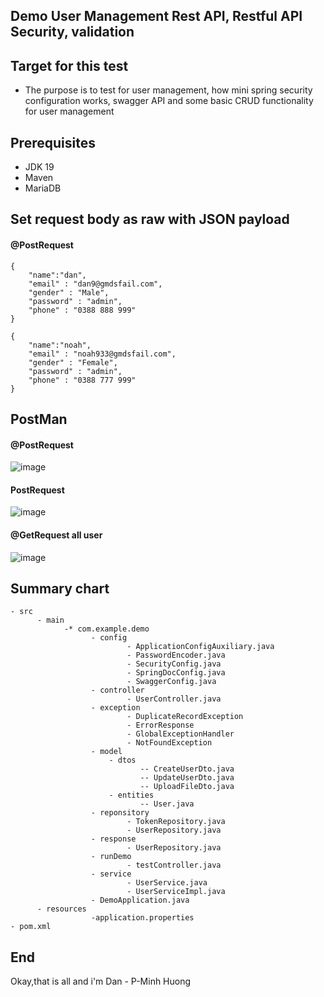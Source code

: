 ## Demo User Management Rest API, Restful API Security, validation

## Target for this test
- The purpose is to test for user management, how mini spring security configuration works, swagger API and some basic CRUD functionality for user management

## Prerequisites

- JDK 19
- Maven
- MariaDB

## Set request body as raw with JSON payload
#### @PostRequest
```
{   
    "name":"dan",
    "email" : "dan9@gmdsfail.com",
    "gender" : "Male",
    "password" : "admin",
    "phone" : "0388 888 999"
}
```
```
{   
    "name":"noah",
    "email" : "noah933@gmdsfail.com",
    "gender" : "Female",
    "password" : "admin",
    "phone" : "0388 777 999"
}
```
## PostMan
#### @PostRequest
![image](https://user-images.githubusercontent.com/127305381/229308778-68344849-e8b1-4ffc-a105-fd41f6626fb5.png)
#### PostRequest
![image](https://user-images.githubusercontent.com/127305381/229308811-297873b1-f450-4ea1-8712-7edb43871ca0.png)
#### @GetRequest all user
![image](https://user-images.githubusercontent.com/127305381/229308823-c02c1736-e886-41cd-a159-e2243fbb6207.png)

## Summary chart
```
- src
      - main
            -* com.example.demo
                  - config 
                          - ApplicationConfigAuxiliary.java
                          - PasswordEncoder.java
                          - SecurityConfig.java
                          - SpringDocConfig.java
                          - SwaggerConfig.java
                  - controller
                          - UserController.java
                  - exception
                          - DuplicateRecordException
                          - ErrorResponse
                          - GlobalExceptionHandler
                          - NotFoundException
                  - model
                      - dtos
                             -- CreateUserDto.java
                             -- UpdateUserDto.java
                             -- UploadFileDto.java
                      - entities
                             -- User.java
                  - reponsitory
                          - TokenRepository.java
                          - UserRepository.java
                  - response
                          - UserRepository.java
                  - runDemo
                          - testController.java
                  - service
                          - UserService.java
                          - UserServiceImpl.java
                  - DemoApplication.java
      - resources
                  -application.properties
- pom.xml
```
## End
Okay,that is all and i'm Dan - P-Minh Huong
